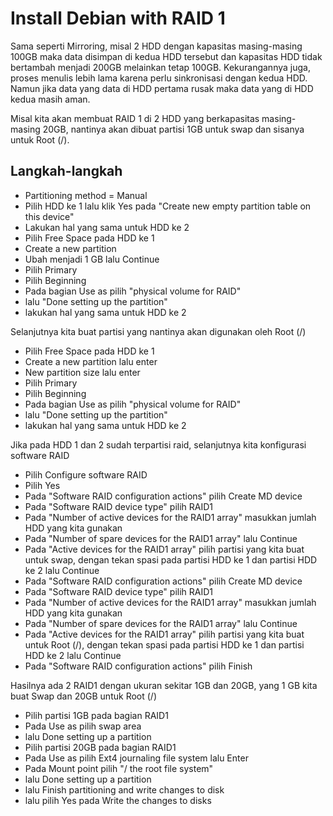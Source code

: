 # Install Debian with RAID 1
Sama seperti Mirroring, misal 2 HDD dengan kapasitas masing-masing 100GB maka data disimpan di kedua HDD tersebut dan kapasitas HDD tidak bertambah menjadi 200GB melainkan tetap 100GB. Kekurangannya juga, proses menulis lebih lama karena perlu sinkronisasi dengan kedua HDD.
Namun jika data yang data di HDD pertama rusak maka data yang di HDD kedua masih aman.

Misal kita akan membuat RAID 1 di 2 HDD yang berkapasitas masing-masing 20GB, nantinya akan dibuat partisi 1GB untuk swap dan sisanya untuk Root (/).

## Langkah-langkah
- Partitioning method = Manual
- Pilih HDD ke 1 lalu klik Yes pada "Create new empty partition table on this device"
- Lakukan hal yang sama untuk HDD ke 2
- Pilih Free Space pada HDD ke 1
- Create a new partition
- Ubah menjadi 1 GB lalu Continue
- Pilih Primary
- Pilih Beginning
- Pada bagian Use as pilih "physical volume for RAID"
- lalu "Done setting up the partition"
- lakukan hal yang sama untuk HDD ke 2

Selanjutnya kita buat partisi yang nantinya akan digunakan oleh Root (/)

- Pilih Free Space pada HDD ke 1
- Create a new partition lalu enter
- New partition size lalu enter
- Pilih Primary
- Pilih Beginning
- Pada bagian Use as pilih "physical volume for RAID"
- lalu "Done setting up the partition"
- lakukan hal yang sama untuk HDD ke 2

Jika pada HDD 1 dan 2 sudah terpartisi raid, selanjutnya kita konfigurasi software RAID

- Pilih Configure software RAID
- Pilih Yes
- Pada "Software RAID configuration actions" pilih Create MD device
- Pada "Software RAID device type" pilih RAID1
- Pada "Number of active devices for the RAID1 array" masukkan jumlah HDD yang kita gunakan
- Pada "Number of spare devices for the RAID1 array" lalu Continue
- Pada "Active devices for the RAID1 array" pilih partisi yang kita buat untuk swap, dengan tekan spasi pada partisi HDD ke 1 dan partisi HDD ke 2 lalu Continue
- Pada "Software RAID configuration actions" pilih Create MD device
- Pada "Software RAID device type" pilih RAID1
- Pada "Number of active devices for the RAID1 array" masukkan jumlah HDD yang kita gunakan
- Pada "Number of spare devices for the RAID1 array" lalu Continue
- Pada "Active devices for the RAID1 array" pilih partisi yang kita buat untuk Root (/), dengan tekan spasi pada partisi HDD ke 1 dan partisi HDD ke 2 lalu Continue
- Pada "Software RAID configuration actions" pilih Finish

Hasilnya ada 2 RAID1 dengan ukuran sekitar 1GB dan 20GB, yang 1 GB kita buat Swap dan 20GB untuk Root (/)

- Pilih partisi 1GB pada bagian RAID1
- Pada Use as pilih swap area
- lalu Done setting up a partition
- Pilih partisi 20GB pada bagian RAID1
- Pada Use as pilih Ext4 journaling file system lalu Enter
- Pada Mount point pilih "/ the root file system"
- lalu Done setting up a partition
- lalu Finish partitioning and write changes to disk
- lalu pilih Yes pada Write the changes to disks
